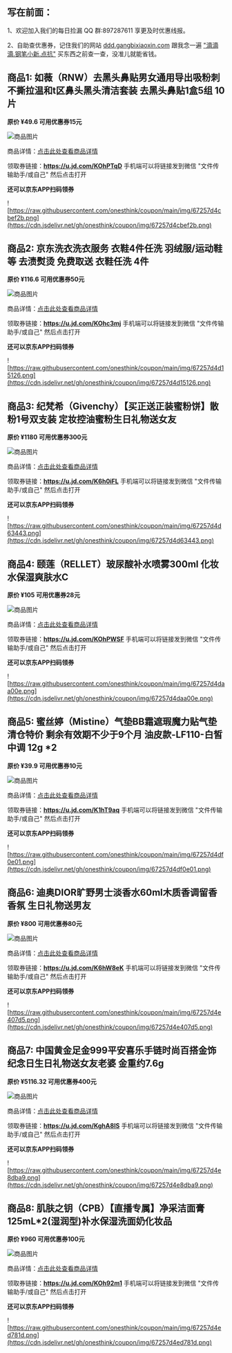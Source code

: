 ## 写在前面：

1、欢迎加入我们的每日捡漏 QQ 群:897287611 享更及时优惠线报。

2、自助查优惠券，记住我们的网站 [ddd.gangbixiaoxin.com](https://ddd.gangbixiaoxin.com) 跟我念一遍 ["滴滴滴.钢笔小新.点抗"](https://ddd.gangbixiaoxin.com) 买东西之前查一查，没准儿就能省钱。

## 商品1: 如薇（RNW）去黑头鼻贴男女通用导出吸粉刺不撕拉温和t区鼻头黑头清洁套装 去黑头鼻贴1盒5组 10片

**原价 ¥49.6 可用优惠券15元**

![商品图片](http://img14.360buyimg.com/n1/jfs/t1/237773/37/20701/65562/6696197fF7adf9f62/aa504e13ae934613.jpg)

商品详情：[点击此处查看商品详情](https://union-click.jd.com/jdc?e=1003156031&amp;p=JF8BAdUJK1olXwIHVV9VAU4TC18IGlsVWQYLUV5ZDUMQAF9MRANLAjZbERscSkAJHTRQRA1CCVkdDwtCWhVLHTdNTwcKBENeCVAfUg8bXDVXYyloVUFeEVgGfQJ1SmZ_ZwNzB1xYOlwWQQBNezR8RBhpNk5FVFYHXFxXDxtxazliPnVFIjc9aj90dDB_GSNNOWJ2EioVUiJ1ShdObz5lDmFYJBc9UEtlYSZwWzhnB2JgVTYbawNzYxtRTgxhJFRhID0iTDx-ewhzfCcTOE5hIjkCViNFZRNbeyhiHWVwIy4-ayMeY21ecjthLQ9iHDY-fz9rF2x_bTltOmVLVBsqYS9wdx1rRyxKIWN7J14CfxRvW19DSxNmGVJ5Nz4AEk9PBhN-bR9rJm5UWFJtCXsUAm8PEl0SWw8HZG5dCHtWbW8JH1oUXwcHZF9tCE0VAmsIGlsXWwUGVG5dAEwn1MKwztGkiI67gMDV3_Kw1ua0z8WdbTYyV25dCUoVA2sPGlkVbTYCV25eOBV5AjwBHQxFDVFsCF0WUUtcXixmHFkVXAYFV1ltCkoWAW04K2tKB1l6JiNVTxdSBTR9UjlcVHF-DDgHUhF5ASRBUAFtBnJdFyI2QAwXCzVcK1sl)

领取券链接：**https://u.jd.com/KOhPTqD** 手机端可以将链接发到微信 "文件传输助手/或自己" 然后点击打开

**还可以京东APP扫码领券**

![https://raw.githubusercontent.com/onesthink/coupon/main/img/67257d4cbef2b.png](https://cdn.jsdelivr.net/gh/onesthink/coupon/img/67257d4cbef2b.png)

## 商品2: 京东洗衣洗衣服务 衣鞋4件任洗 羽绒服/运动鞋等 去渍熨烫 免费取送 衣鞋任洗 4件

**原价 ¥116.6 可用优惠券50元**

![商品图片](http://img14.360buyimg.com/n1/jfs/t1/205511/7/46768/162636/671a19c1F98270d23/2a5d8e99f9e0bf8a.jpg)

商品详情：[点击此处查看商品详情](https://union-click.jd.com/jdc?e=1003156031&amp;p=JF8BAdwJK1olXwIHXVtcDEMVA18IGlsWXAMEVV9aCkoeAl9MRANLAjZbERscSkAJHTRQRA1CCVkdDwtCWhVLHTdNTwcKBENeCVAfUg8bYD9SRgZoDkRfJhw6Xz9QeilrSQFWXABmOlwjaTFHdxhgeixhNG5qIxgLXlxXDxtxazliBGFCIwEtbT9OaCt-citNOWV-EiovUht1AhNObT5lOWFbIBc9UEpzYSZOWztnAHZgHSYbfCJKcA97ZAxhJFRnIwcUSzxIfwhzfCcTOE5hIjkCViNFZRB6bAJ9WnJgIDspQSxLYyd8ci92JQN0LT0kaD93Cxtxcwh1KXIENycHbSt1YCh8cgFGKk9lFCgkbC1sY3sKbk8XKDYBDSoobwhuQQ9hbQFxFGJeIEQZXChRD2M4GmsWXAYFXVhaDkISM18IG2tUMwYCU1dcCUkSM244G10XXAICVV5YAUgVB18IE1wliqu6gdTs3cOu1_GAzOKyiI--gMDVOHsnAF8IGloXXQIFVVxdOHsXAF8LKwV7XFUEVl8OXB55X2xDQlgcXw9sVF1UCkgQBWsLK1kUXAQAZG5taxtNXjJ1SBlIL0RlAyoacQ10UTVLGl1xMwR8NSQNfDx_Yhh8cjN9KkBUAm5dOA)

领取券链接：**https://u.jd.com/KOhc3mj** 手机端可以将链接发到微信 "文件传输助手/或自己" 然后点击打开

**还可以京东APP扫码领券**

![https://raw.githubusercontent.com/onesthink/coupon/main/img/67257d4d15126.png](https://cdn.jsdelivr.net/gh/onesthink/coupon/img/67257d4d15126.png)

## 商品3: 纪梵希（Givenchy）【买正送正装蜜粉饼】散粉1号双支装 定妆控油蜜粉生日礼物送女友

**原价 ¥1180 可用优惠券300元**

![商品图片](http://img14.360buyimg.com/n1/jfs/t1/180912/9/48053/86062/672479e8F54ad4924/a341d9a9eaadbfb7.jpg)

商品详情：[点击此处查看商品详情](https://union-click.jd.com/jdc?e=1003156031&amp;p=JF8BAa0JK1olXwIHXVtbDUMQAF8IGloVXw4HVVteAEwnRzBQRQQlBENHFRxWFlVMWzBeTA9KQl1XSwwDVFVPRjtUBAJQAVsMFgQZBChHWTJVZghXAHRAMwkcDghlYD1AGCBQJWgAKj8nWD9gaw5_TCJ0KlhBDghKSEdjeh9tbDh-AnFrJDcqUQJJexpvbTlMKQRhJlcNahJjRxltYzJ3FAdJNBZVcS9jd21oU1JyP18CFSkVYztsYAxJb1lpP3JLNwAqCTxKVhZWQSxnG2ZlVRhJCzxvehttYihuGXFrAjwqQTxAMzYNTD0dHWVAMRg7dBBAaC1zHiFWO2YOWG5cOEgWA2gBHVwTVAMyZF5dOBh5VTdPTwRHBE7V7_qKrcQnAl8IHVkUWQYDVFteCEoRM28AHGvC8L7X3u-IgPLDneffovzA1LrWytZtOHsUM28JGlkVWQEDVl5tOEsUM2w4RTUUDgNVXVZYWCVLACRRGFlHAWgFVl5UCEIeC18KGloXXzYyZD0NUhZKfjxKRilXOlFDUh0vaxlfABRNYzUXI2d4BCoqYCpgVBZpbAVWB1AyVG4)

领取券链接：**https://u.jd.com/K6h0iFL** 手机端可以将链接发到微信 "文件传输助手/或自己" 然后点击打开

**还可以京东APP扫码领券**

![https://raw.githubusercontent.com/onesthink/coupon/main/img/67257d4d63443.png](https://cdn.jsdelivr.net/gh/onesthink/coupon/img/67257d4d63443.png)

## 商品4: 颐莲（RELLET）玻尿酸补水喷雾300ml 化妆水保湿爽肤水C

**原价 ¥105 可用优惠券28元**

![商品图片](http://img14.360buyimg.com/n1/jfs/t1/157362/12/42594/58886/65e812c9F0503b1cc/d4ae3f1347981ea6.jpg)

商品详情：[点击此处查看商品详情](https://union-click.jd.com/jdc?e=1003156031&amp;p=JF8BAdgJK1olXwIHXVxbAEMTA18IGloXXAAGU1pfDUwSA19MRANLAjZbERscSkAJHTRQRA1CCVkdDwtCWhVLHTdNTwcKBENeCVAfUg8bWwpsWD1qJXxcNgkcWkgSdC8JWF9UXF57OlwIX05ySC1SSDlQJmNwD1oLV1xXDxtxaz5iFGFDIyc1bjxedDF_ci9NOWJyEio_Ui91Sh9ObT5lPmFbPBcqQEpHYW50Wy93B2ZgHRgbfyl8ehtRUgxhJFRhLS0-Vz1-VQhzfCcTOE5hIjkCViNFZRBxey9qHGZ7PDk-QSBUdB1gcjtPIQFiVgg4awJwXRtqezliPnlFIycPbTJ1YCh8YgFwKmVpESlffCtsY3sKbk8XKDZiAx4obBJiGQ1_YRwdP1ABUhk6dkpRD2M4GmsWXAYFXVhaDkISM18IG2tUMwYKV1daOEonA2kKGl8VXAYHUVpUCXsXC2g4zPatiIyzgdbk3NWf1NavztKpiZiKZG5tC3sXAm4KG18SXAQCZG5dC3sUMzFmGggQCg8KUQ4zVEhcWmwME1h7WgQCXV1cD0MnAW4JGVklbTZaMToebjRveTFqTBpHXgN1FF8eDAoWWxZmGQ5CWGNJFgQOag5sZh1THw1KbQYy)

领取券链接：**https://u.jd.com/KOhPWSF** 手机端可以将链接发到微信 "文件传输助手/或自己" 然后点击打开

**还可以京东APP扫码领券**

![https://raw.githubusercontent.com/onesthink/coupon/main/img/67257d4daa00e.png](https://cdn.jsdelivr.net/gh/onesthink/coupon/img/67257d4daa00e.png)

## 商品5: 蜜丝婷（Mistine）气垫BB霜遮瑕魔力贴气垫 清仓特价  剩余有效期不少于9个月 油皮款-LF110-白皙中调 12g *2

**原价 ¥39.9 可用优惠券10元**

![商品图片](http://img14.360buyimg.com/n1/jfs/t1/166804/27/43604/74184/67246f37F74d6d31e/e48d7983036f31cc.jpg)

商品详情：[点击此处查看商品详情](https://union-click.jd.com/jdc?e=1003156031&amp;p=JF8BAd4JK1olXwIHXV9UD0kUA18IGlsUWgQLUFtZD00UAl9MRANLAjZbERscSkAJHTRQRA1CCVkdDwtCWhVLHTdNTwcKBENeCVAfUg8bUWlIWFJvA2Z5DTYbCypzYhBAYwhoNnVcOlxfDy8Rai1fcz9iP3N-E11ZAFxXDxtxazliLnlHIjc5YT90fC58GStNOWJ-EikVUih1Sm5ObBBlPmFbPBc9QEpzYSZ0Wy9dB2ZgVQwbfCJ8cBt7TgxhJFRhIBddTDxuWQhzfCcTOE5hIjkCViNFZRNhbwF-HnIAJy4qezxJdwZ4cixMPkdiHCY4fyhnF2x_bCJuKn9xIx8qaihgdw1rXC9sLWV2HQsafDJjZRRoD1lgSQR3ZAYIWAlcdnVfey1vAm9ZAVY_aE4JXykEF2sUbQUDVFlUDkwRCmo4K1sVbUdsVF9fDEwUAW44GmsVWwQDUF5cCE4TC24NK1sdWjbV-eaIgvrCi9bchdPC5KHX3eKJlsMnM18LK1sUXAQCUFlcCksnM28LK1glA2gDB1lYXEoSAgFUGBBMXgFSBzBdC0IQAmcPGFolXwcDVlxtOHtFBS9LEiFLPX1bPBheaS92fCdwSCZ-LlhsVlxabE1-QThgfyx3KHpFV1pVOEsn)

领取券链接：**https://u.jd.com/K1hT9aq** 手机端可以将链接发到微信 "文件传输助手/或自己" 然后点击打开

**还可以京东APP扫码领券**

![https://raw.githubusercontent.com/onesthink/coupon/main/img/67257d4df0e01.png](https://cdn.jsdelivr.net/gh/onesthink/coupon/img/67257d4df0e01.png)

## 商品6: 迪奥DIOR旷野男士淡香水60ml木质香调留香香氛 生日礼物送男友

**原价 ¥800 可用优惠券80元**

![商品图片](http://img14.360buyimg.com/n1/jfs/t1/6481/34/40492/500956/67061fe0Fc1a99049/a39bd2d291896dab.jpg)

商品详情：[点击此处查看商品详情](https://union-click.jd.com/jdc?e=1003156031&amp;p=JF8BAbUJK1olXwIHXVpYDUgSBV8IGloUWgYEUVdbAEsnRzBQRQQlBENHFRxWFlVMWzBeTA9KQl1XSwwDVFVPRjtUBAJQAVsMFgQZBDt8ZgRpZAZnD3t0KiUNYS18SCdpHClPHGgAMiobYzJ1Cmd4XjJOGFpRVANKSEdjeh9tbChqGnFdNA0pQQJQexpsfzlMDwR1HFcNahJFRwxtYz93FFRJNxZUai9jc21oQ1NiP1xhECkvbBhsYAxJbwRhPX9xMx0qUjxKVhZJWD9eA2N2VD0DcDJjZhZraARhJH5RLS0iX3twcG8PWF5xWmVFECUgWyNNRTB0ZitlUQoyVW5eCUsQCmkPHVIQbTYCVG4OZh5PXSzRlcDByZLU2-GJn_wL1NSszP6abQcyVFhfCU8XAm8NE14XVTYCXFlt3-av1uW5ztOsiZiKg-f63cKr1_GAK2slXjYCVV9fCE8QAm0IK2sVXjYBZAAzCRgRAW5bTFl7AQVJDV1VCQt5A2wBGVgTXwUKZFxcCUkVM184azBwNmd9CSwPdT1peD9hfTBeFWcFJgQcZklxdyljYjkcVXZHPQUYVBgXXl8IKw)

领取券链接：**https://u.jd.com/K6hW8eK** 手机端可以将链接发到微信 "文件传输助手/或自己" 然后点击打开

**还可以京东APP扫码领券**

![https://raw.githubusercontent.com/onesthink/coupon/main/img/67257d4e407d5.png](https://cdn.jsdelivr.net/gh/onesthink/coupon/img/67257d4e407d5.png)

## 商品7: 中国黄金足金999平安喜乐手链时尚百搭金饰纪念日生日礼物送女友老婆 金重约7.6g

**原价 ¥5116.32 可用优惠券400元**

![商品图片](http://img14.360buyimg.com/n1/jfs/t1/169216/3/52180/112975/67247e45Fe752ac50/61eb9068a928de13.jpg)

商品详情：[点击此处查看商品详情](https://union-click.jd.com/jdc?e=1003156031&amp;p=JF8BAa0JK1olXwUBUFxdAUMXBl8IGlsWXgYDXVxYC04XBl9MRANLAjZbERscSkAJHTRQRA1CCVkdDwtCWhVLHTdNTwcKBENeCVAfUg8bYy1jGDBnG1Z9BAQgajBAVjx0GF1HXF0DOlw_fU1VVxBQeBN2FGNaDFg-TFxXDxtxazliBFNFIDcLaD9kVi98YjtNOWJ-EiovUit1Ah9ObABlPWFYJBc-akpyYSZ0Wy9dB2VgHTYbaBRrUBhBcAxhJFRhLS0qTTxufwZzfSdrClllNyoqARRyZjVQbDh2AXB7PDwpazRUdDV8D1lgbWB2A10tACxBYW1MWAYcOnhCFBpefysbD18JK1gUXQELUllbAU4nM28IKxp7XQUDVVhVDEwnAl8IHVkUWQYDVFpfCkMTM28AHGvC8L7X3u-IgPLDneffovzA1LrWytZtOHsUM28JGlkVWQEDVl5tOEsUM2w4RTUUDgABAF0KCSVLACRRGAkWCmgFVl5eCk8XB18KGloXXzYyZD4fY0h8cSlYZAtPIGR5AwsOdEgRUW5TGjUXP3MEFgoiUChfYCZtQwMTPkIyVG4)

领取券链接：**https://u.jd.com/KghA8lS** 手机端可以将链接发到微信 "文件传输助手/或自己" 然后点击打开

**还可以京东APP扫码领券**

![https://raw.githubusercontent.com/onesthink/coupon/main/img/67257d4e8dba9.png](https://cdn.jsdelivr.net/gh/onesthink/coupon/img/67257d4e8dba9.png)

## 商品8: 肌肤之钥（CPB）【直播专属】净采洁面膏125mL*2(湿润型)补水保湿洗面奶化妆品

**原价 ¥960 可用优惠券100元**

![商品图片](http://img14.360buyimg.com/n1/jfs/t1/131480/13/48760/81215/67238322F2131e6fb/7a32b6381e77f6f4.jpg)

商品详情：[点击此处查看商品详情](https://union-click.jd.com/jdc?e=1003156031&amp;p=JF8BAacJK1olXwIHXVxbAU8eAF8IGloUWQcKUV1dAE4nRzBQRQQlBENHFRxWFlVMWzBeTA9KQl1XSwwDVFVPRjtUBAJQAVsMFgQZBEh_egdIcC8cWVpgVxsVfhZ1QDFMQ1JQJGgABwE-YC9WcA5vZgsXK31YUVlKSEdjeh9tbChmGXB7ND0qawJXexpseTlPNQR0Nlc6ahFFRxt9Yzh3FGZJIxZUay9jUW1-aVJ8P1xqXD4CdzlsYAxWbAR9OHFhIxwpbDxKVhZJWCxdBG1lIyUBcDJjYRtBZARiX3JRIz02X3txAwdTeQVyK2RhCA4faRR8XGoOaCJTUQoyVW5eCUsQCmkPHVIQbTYCVG4fZhlWUAHfoP_C-IkyVW5dDkkWB28JG18SWg8AZF5VD3vArtfdkerA1b_WytaKsezCitPchdMlbTYBZF5cCUkXB2gJGVslbQYBZF1tViUWUGpfEggQXGheVxUECx9KQAEPGVsTVQQGXW5fCUoVAV84K1h9JG5CPypUDBd1ACpAbQZ3HlhGDFcYcSUVUDBrcz9ULmdlKQ5ffjBNBmg4G2s)

领取券链接：**https://u.jd.com/KOh92m1** 手机端可以将链接发到微信 "文件传输助手/或自己" 然后点击打开

**还可以京东APP扫码领券**

![https://raw.githubusercontent.com/onesthink/coupon/main/img/67257d4ed781d.png](https://cdn.jsdelivr.net/gh/onesthink/coupon/img/67257d4ed781d.png)

